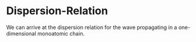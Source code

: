 # Dispersion-Relation
We can arrive at the dispersion relation for the wave propagating in a one-dimensional monoatomic chain.
